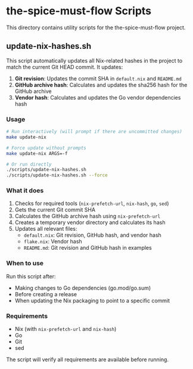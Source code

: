 # the-spice-must-flow Scripts

This directory contains utility scripts for the the-spice-must-flow project.

## update-nix-hashes.sh

This script automatically updates all Nix-related hashes in the project to match the current Git HEAD commit. It updates:

1. **Git revision**: Updates the commit SHA in `default.nix` and `README.md`
2. **GitHub archive hash**: Calculates and updates the sha256 hash for the GitHub archive
3. **Vendor hash**: Calculates and updates the Go vendor dependencies hash

### Usage

```bash
# Run interactively (will prompt if there are uncommitted changes)
make update-nix

# Force update without prompts
make update-nix ARGS=-f

# Or run directly
./scripts/update-nix-hashes.sh
./scripts/update-nix-hashes.sh --force
```

### What it does

1. Checks for required tools (`nix-prefetch-url`, `nix-hash`, `go`, `sed`)
2. Gets the current Git commit SHA
3. Calculates the GitHub archive hash using `nix-prefetch-url`
4. Creates a temporary vendor directory and calculates its hash
5. Updates all relevant files:
   - `default.nix`: Git revision, GitHub hash, and vendor hash
   - `flake.nix`: Vendor hash
   - `README.md`: Git revision and GitHub hash in examples

### When to use

Run this script after:
- Making changes to Go dependencies (go.mod/go.sum)
- Before creating a release
- When updating the Nix packaging to point to a specific commit

### Requirements

- Nix (with `nix-prefetch-url` and `nix-hash`)
- Go
- Git
- sed

The script will verify all requirements are available before running.
